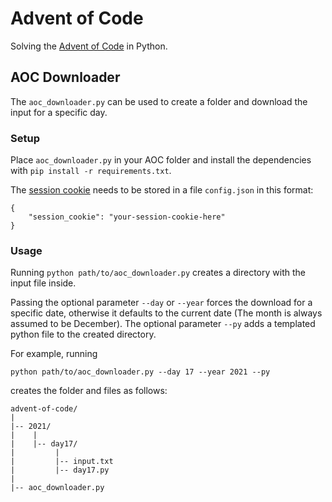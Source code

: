 # Advent of Code

Solving the [Advent of Code](https://adventofcode.com) in Python.

## AOC Downloader

The `aoc_downloader.py` can be used to create a folder and download the input for a specific day.

### Setup

Place `aoc_downloader.py` in your AOC folder and install the dependencies with `pip install -r requirements.txt`.

The [session cookie](https://github.com/wimglenn/advent-of-code-wim/issues/1) needs to be stored in a file `config.json` in this format:

```
{
    "session_cookie": "your-session-cookie-here"
}
```

### Usage

Running `python path/to/aoc_downloader.py` creates a directory with the input file inside.

Passing the optional parameter `--day` or `--year` forces the download for a specific date, otherwise it defaults to the current date (The month is always assumed to be December).
The optional parameter `--py` adds a templated python file to the created directory.

For example, running

```
python path/to/aoc_downloader.py --day 17 --year 2021 --py
```

creates the folder and files as follows:

```
advent-of-code/
|
|-- 2021/
|    |
|    |-- day17/
|         |
|         |-- input.txt
|         |-- day17.py
|
|-- aoc_downloader.py

```
